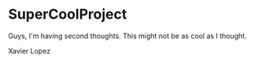 # SuperCoolProject

Guys, I'm having second thoughts. This might not be as cool as I thought.

Xavier Lopez